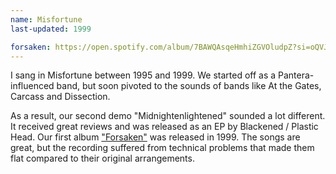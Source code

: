 ```yaml
---
name: Misfortune
last-updated: 1999

forsaken: https://open.spotify.com/album/7BAWQAsqeHmhiZGVOludpZ?si=oQVJt2AuQ5GZC0zyh5FXOA
---
```


I sang in Misfortune between 1995 and 1999. We started off as a Pantera-influenced band, but soon pivoted to the sounds of bands like At the Gates, Carcass and Dissection.

As a result, our second demo "Midnightenlightened" sounded a lot different. It received great reviews and was released as an EP by Blackened / Plastic Head. Our first album ["Forsaken"]({{page.forsaken}}) was released in 1999. The songs are great, but the recording suffered from technical problems that made them flat compared to their original arrangements.